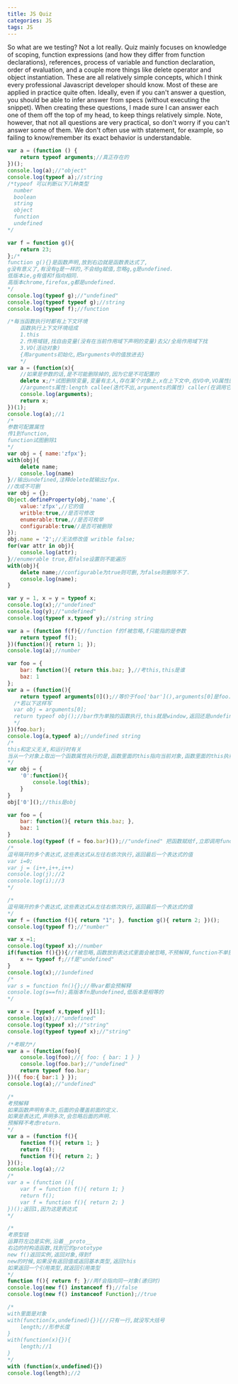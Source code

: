 ```yaml
---
title: JS Quiz
categories: JS
tags: JS
---
```

So what are we testing?
Not a lot really. Quiz mainly focuses on knowledge of scoping, function expressions (and how they differ from function declarations), references, process of variable and function declaration, order of evaluation, and a couple more things like delete operator and object instantiation. These are all relatively simple concepts, which I think every professional Javascript developer should know. Most of these are applied in practice quite often. Ideally, even if you can't answer a question, you should be able to infer answer from specs (without executing the snippet). When creating these questions, I made sure I can answer each one of them off the top of my head, to keep things relatively simple.
Note, however, that not all questions are very practical, so don't worry if you can't answer some of them. We don't often use with statement, for example, so failing to know/remember its exact behavior is understandable.


```javascript
var a = (function () {
    return typeof arguments;//真正存在的
})();
console.log(a);//"object"
console.log(typeof a);//string
/*typeof 可以判断以下几种类型
  number
  boolean
  string
  object
  function
  undefined
*/
```

```javascript
var f = function g(){ 
	return 23;
};/*
function g(){}是函数声明,放到右边就是函数表达式了,
g没有意义了,有没有g是一样的,不会给g赋值,忽略g,g是undefined.
低版本ie,g有值和f指向相同.
高版本chrome,firefox,g都是undefined.
*/
console.log(typeof g);//"undefined"
console.log(typeof typeof g);//string
console.log(typeof f);//function
```



```javascript
/*每当函数执行时都有上下文环境
	函数执行上下文环境组成
	1.this
	2.作用域链,找自由变量(没有在当前作用域下声明的变量)去父/全局作用域下找
	3.VO(活动对象)
	{用arguments初始化,把arguments中的值放进去}
	*/
var a = (function(x){
    //如果是参数的话,是不可能删除掉的,因为它是不可配置的
    delete x;/*试图删除变量,变量有主人,存在某个对象上,x在上下文中,在VO中,VO属性删除不了*/
  	//arguments属性:length callee(迭代不出,arguments的属性) caller(在调用它)
  	console.log(arguments);
    return x;
})(1);
console.log(a);//1
/*
参数可配置属性
传1到function,
function试图删除1
*/
var obj = { name:'zfpx'};
with(obj){
    delete name;
  	console.log(name)
}//输出undefined,注释delete就输出zfpx.
//改成不可删
var obj = {};
Object.defineProperty(obj,'name',{
  	value:'zfpx',//它的值
  	writble:true,//是否可修改
  	enumerable:true,//是否可枚举
  	configurable:true//是否可被删除
});
obj.name = '2';//无法修改值 writble false;
for(var attr in obj){
    console.log(attr);
}//enumerable true,若false设置则不能遍历
with(obj){
    delete name;//configurable为true则可删,为false则删除不了.
  	console.log(name);
}
```

```javascript
var y = 1, x = y = typeof x;
console.log(x);//"undefined"
console.log(y);//"undefined"
console.log(typeof x,typeof y);//string string
```

```javascript
var a = (function f(f){//function f的f被忽略,f只能指的是参数
    return typeof f();
})(function(){ return 1; });
console.log(a);//number
```

```javascript
var foo = {
    bar: function(){ return this.baz; },//考this,this是谁
    baz: 1
};
var a = (function(){
    return typeof arguments[0]();//等价于foo['bar'](),arguments[0]是foo.bar,函数里面的this执行arguments,所以返回undefined
  /*若以下这样写
  var obj = arguments[0];
  return typeof obj();//bar作为单独的函数执行,this就是window,返回还是undefined
  */
})(foo.bar);
console.log(a,typeof a);//undefined string
/*
this和定义无关,和运行时有关
当从一个对象上取出一个函数属性执行的是,函数里面的this指向当前对象,函数里面的this执行arguments
*/
var obj = {
    '0':function(){
        console.log(this);
    }
}
obj['0']();//this是obj
```

```javascript
var foo = {
    bar: function(){ return this.baz; },
    baz: 1
}
console.log(typeof (f = foo.bar)());//"undefined" 把函数赋给f,立即调用function(){return this.baz;} this指向f.返回undefined.
/*
逗号隔开的多个表达式,这些表达式从左往右依次执行,返回最后一个表达式的值
var i=0;
var j = (i++,i++,i++)
console.log(j);//2
console.log(i);//3
*/
```

```javascript
/*
逗号隔开的多个表达式,这些表达式从左往右依次执行,返回最后一个表达式的值
*/
var f = (function f(){ return "1"; }, function g(){ return 2; })();
console.log(typeof f);//"number"
```

```javascript
var x =1;
console.log(typeof x);//number
if(function f(){}){//f被忽略,函数放到表达式里面会被忽略,不预解释,function不单独出现都算函数表达式
    x += typeof f;//f是"undefined"
}
console.log(x);//1undefined
/*
var s = function fn(){};//带var都会预解释
console.log(s==fn);高版本fn是undefined,低版本是相等的
*/
```

```javascript
var x = [typeof x,typeof y][1];
console.log(x);//"undefined"
console.log(typeof x);//"string"
console.log(typeof typeof x);//"string"
```

```javascript
/*考眼力*/
var a = (function(foo){
    console.log(foo);//{ foo: { bar: 1 } }
    console.log(foo.bar);//"undefined"
    return typeof foo.bar;
})({ foo:{ bar:1 } });
console.log(a);//"undefined"
```

```javascript
/*
考预解释
如果函数声明有多次,后面的会覆盖前面的定义.
如果是表达式,声明多次,会忽略后面的声明.
预解释不考虑return.
*/
var a = (function f(){
    function f(){ return 1; }
    return f();
    function f(){ return 2; }
})();
console.log(a);//2
/*
var a = (function (){
    var f = function f(){ return 1; }
    return f();
    var f = function f(){ return 2; }
})();返回1,因为这是表达式
*/
```

```javascript
/*
考原型链
运算符左边是实例,沿着__proto__
右边的时构造函数,找到它的prototype
new f()返回实例,返回对象,得到f
new的时候,如果没有返回值或返回基本类型,返回this
如果返回一个引用类型,就返回引用类型
*/
function f(){ return f; }//两f会指向同一对象(递归时)
console.log(new f() instanceof f);//false
console.log(new f() instanceof Function);//true
```

```javascript
/*
with里面是对象
with(function(x,undefined){}){//只有一行,就没写大括号
	length;//形参长度
}
with(function(x){}){
	length;//1
}
*/
with (function(x,undefined){}) 
console.log(length);//2
```
